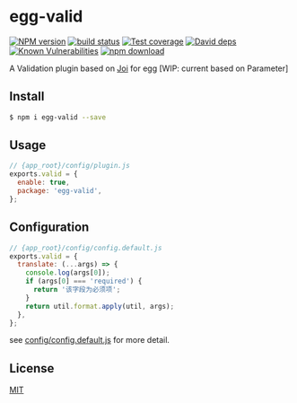 # egg-valid

[![NPM version][npm-image]][npm-url]
[![build status][travis-image]][travis-url]
[![Test coverage][codecov-image]][codecov-url]
[![David deps][david-image]][david-url]
[![Known Vulnerabilities][snyk-image]][snyk-url]
[![npm download][download-image]][download-url]

[npm-image]: https://img.shields.io/npm/v/egg-valid.svg?style=flat-square
[npm-url]: https://npmjs.org/package/egg-valid
[travis-image]: https://img.shields.io/travis/eggjs/egg-valid.svg?style=flat-square
[travis-url]: https://travis-ci.org/eggjs/egg-valid
[codecov-image]: https://img.shields.io/codecov/c/github/eggjs/egg-valid.svg?style=flat-square
[codecov-url]: https://codecov.io/github/eggjs/egg-valid?branch=master
[david-image]: https://img.shields.io/david/eggjs/egg-valid.svg?style=flat-square
[david-url]: https://david-dm.org/eggjs/egg-valid
[snyk-image]: https://snyk.io/test/npm/egg-valid/badge.svg?style=flat-square
[snyk-url]: https://snyk.io/test/npm/egg-valid
[download-image]: https://img.shields.io/npm/dm/egg-valid.svg?style=flat-square
[download-url]: https://npmjs.org/package/egg-valid
[joi]: https://github.com/hapijs/joi

A Validation plugin based on [Joi][joi] for egg [WIP: current based on Parameter]

## Install

```bash
$ npm i egg-valid --save
```

## Usage

```js
// {app_root}/config/plugin.js
exports.valid = {
  enable: true,
  package: 'egg-valid',
};
```

## Configuration

```js
// {app_root}/config/config.default.js
exports.valid = {
  translate: (...args) => {
    console.log(args[0]);
    if (args[0] === 'required') {
      return '该字段为必须项';
    }
    return util.format.apply(util, args);
  },
};
```

see [config/config.default.js](config/config.default.js) for more detail.

## License

[MIT](LICENSE)
